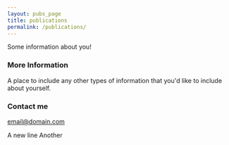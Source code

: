 ```yaml
---
layout: pubs_page
title: publications
permalink: /publications/
---
```


Some information about you!

### More Information

A place to include any other types of information that you'd like to include about yourself.

### Contact me

[email@domain.com](mailto:email@domain.com)

A new line
Another
